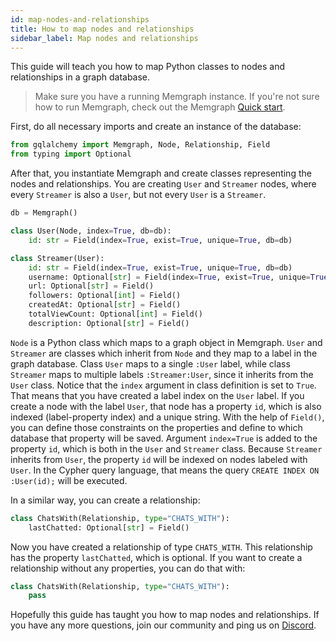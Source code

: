 ```yaml
---
id: map-nodes-and-relationships
title: How to map nodes and relationships
sidebar_label: Map nodes and relationships
---
```


This guide will teach you how to map Python classes to nodes and relationships
in a graph database. 

> Make sure you have a running Memgraph instance. If you're not sure how to run
> Memgraph, check out the Memgraph [Quick start](/memgraph/#quick-start).

First, do all necessary imports and create an instance of the database:

```python
from gqlalchemy import Memgraph, Node, Relationship, Field
from typing import Optional
```

After that, you instantiate Memgraph and create classes representing the nodes
and relationships. You are creating `User` and `Streamer` nodes, where every
`Streamer` is also a `User`, but not every `User` is a `Streamer`.

```python
db = Memgraph()

class User(Node, index=True, db=db):
    id: str = Field(index=True, exist=True, unique=True, db=db)

class Streamer(User):
    id: str = Field(index=True, exist=True, unique=True, db=db)
    username: Optional[str] = Field(index=True, exist=True, unique=True, db=db)
    url: Optional[str] = Field()
    followers: Optional[int] = Field()
    createdAt: Optional[str] = Field()
    totalViewCount: Optional[int] = Field()
    description: Optional[str] = Field()
```

`Node` is a Python class which maps to a graph object in Memgraph. `User` and
`Streamer` are classes which inherit from `Node` and they map to a label in the
graph database. Class `User` maps to a single `:User` label, while class
`Streamer` maps to multiple labels `:Streamer:User`, since it inherits from the
`User` class. Notice that the `index` argument in class definition is set to
`True`. That means that you have created a label index on the `User` label. If
you create a node with the label `User`, that node has a property `id`, which is
also indexed (label-property index) and a unique string. With the help of
`Field()`, you can define those constraints on the properties and define to
which database that property will be saved. Argument `index=True` is added to
the property `id`, which is both in the `User` and `Streamer` class. Because
`Streamer` inherits from `User`, the property `id` will be indexed on nodes
labeled with `User`. In the Cypher query language, that means the query `CREATE
INDEX ON :User(id);` will be executed.

In a similar way, you can create a relationship:

```python
class ChatsWith(Relationship, type="CHATS_WITH"):
    lastChatted: Optional[str] = Field()
```

Now you have created a relationship of type `CHATS_WITH`. This relationship has
the property `lastChatted`, which is optional. If you want to create a
relationship without any properties, you can do that with:

```python
class ChatsWith(Relationship, type="CHATS_WITH"):
    pass
```

Hopefully this guide has taught you how to map nodes and relationships. If you
have any more questions, join our community and ping us on
[Discord](https://discord.gg/memgraph).
